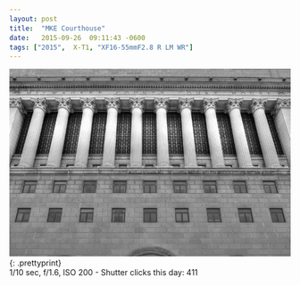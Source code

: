 ```yaml
---
layout: post
title:  "MKE Courthouse"
date:   2015-09-26  09:11:43 -0600
tags: ["2015",  X-T1, "XF16-55mmF2.8 R LM WR"]
---
```

![:title](/images/2015/2015_0926_DSCF1562_tonemapped.jpg)
{: .prettyprint}    
1/10 sec, f/1.6, ISO 200 - Shutter clicks this day: 411